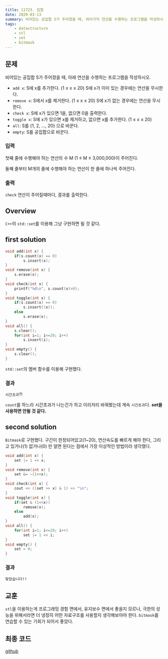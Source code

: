 ```yaml
---
title: 11723. 집합
date: 2020-03-13
summary: 비어있는 공집합 S가 주어졌을 때, 여러가지 연산을 수행하는 프로그램을 작성하시오.
tags:
    - datastructure
    - stl
    - set
    - bitmask
---
```

## 문제

비어있는 공집합 S가 주어졌을 때, 아래 연산을 수행하는 프로그램을 작성하시오.

- `add x`: S에 x를 추가한다. (1 ≤ x ≤ 20) S에 x가 이미 있는 경우에는 연산을 무시한다.
- `remove x`: S에서 x를 제거한다. (1 ≤ x ≤ 20) S에 x가 없는 경우에는 연산을 무시한다.
- `check x`: S에 x가 있으면 1을, 없으면 0을 출력한다.
- `toggle x`: S에 x가 있으면 x를 제거하고, 없으면 x를 추가한다. (1 ≤ x ≤ 20)
- `all`: S를 {1, 2, ..., 20} 으로 바꾼다.
- `empty`: S를 공집합으로 바꾼다.

### 입력

첫째 줄에 수행해야 하는 연산의 수 M (1 ≤ M ≤ 3,000,000)이 주어진다.

둘째 줄부터 M개의 줄에 수행해야 하는 연산이 한 줄에 하나씩 주어진다.

### 출력

`check` 연산이 주어질때마다, 결과를 출력한다.

## Overview

`C++`의 `std::set`를 이용해 그냥 구현하면 될 것 같다.

## first solution
```cpp
void add(int x) {
    if(s.count(x) == 0)
        s.insert(x);
}
void remove(int x) {
    s.erase(x);
}
void check(int x) {
    printf("%d\n", s.count(x)>0);
}
void toggle(int x) {
    if(s.count(x) == 0)
        s.insert((x));
    else
        s.erase(x);
}
void all() {
    s.clear();
    for(int i=1; i<=20; i++)
        s.insert(i);
}
void empty() {
    s.clear();
}
```

`std::set`의 멤버 함수를 이용해 구현했다.

### 결과

`시간초과`?!

`count`를 하느라 시간초과가 나는건가 하고 이리저리 바꿔봤는데 계속 `시간초과`다. **set을 사용하면 안될 것 같다.**

## second solution

`Bitmask`로 구현했다. 구간이 한정되어있고(1~20), 연산속도를 빠르게 해야 한다, 그리고 있거나(1) 없거나(0) 만 알면 된다는 점에서 가장 이상적인 방법이라 생각했다.
```cpp
void add(int x) {
    set |= 1 << x;
}
void remove(int x) {
    set &= ~(1<<x);
}
void check(int x) {
    cout << ((set >> x) & 1) << "\n";
}
void toggle(int x) {
    if(set & (1<<x))
        remove(x);
    else
        add(x);
}
void all() {
    for(int i=1; i<=20; i++)
        set |= 1 << i;
}
void empty() {
    set = 0;
}
```
### 결과

`맞았습니다!!`

## 교훈

`stl`을 이용하는게 프로그래밍 경험 면에서, 유지보수 면에서 좋을지 모르나, 극한의 성능을 위해서라면 더 냉정히 어떤 자료구조를 사용할지 생각해보아야 한다. `bitmask`를 연습할 수 있는 기회가 되어서 좋았다.

## 최종 코드

[github](https://github.com/shinjawkwang/bojPractice/tree/master/bitmask/11723.cpp)